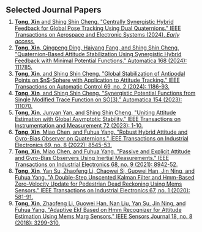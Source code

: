 <h1 id="publication"></h1>

<h2 style="margin: 80px 0px 10px;">Selected Journal Papers</h2>


<ol style="margin:0 0 5px;">
  <li><a href="https://ieeexplore.ieee.org/document/10645234"><autocolor><strong>Tong, Xin</strong> and Shing Shin Cheng. "Centrally Synergistic Hybrid Feedback for Global Pose Tracking Using Dual Quaternions." IEEE Transactions on Aerospace and Electronic Systems (2024). <em>Early access.</em></autocolor></a></li>
  <li><a href="https://doi.org/10.1016/j.automatica.2024.111785"><autocolor><strong>Tong, Xin</strong>, Qingpeng Ding, Haiyang Fang, and Shing Shin Cheng. "Quaternion-Based Attitude Stabilization Using Synergistic Hybrid Feedback with Minimal Potential Functions." Automatica 168 (2024): 111785.</autocolor></a></li>
  <li><a href="https://doi.org/10.1109/tac.2023.3281341"><autocolor><strong>Tong, Xin</strong>, and Shing Shin Cheng. "Global Stabilization of Antipodal Points on $n$-Sphere with Application to Attitude Tracking." IEEE Transactions on Automatic Control 69, no. 2 (2024): 1186-93.</autocolor></a></li>
  <li><a href="https://doi.org/10.1016/j.automatica.2023.111070"><autocolor><strong>Tong, Xin</strong>, and Shing Shin Cheng. "Synergistic Potential Functions from Single Modified Trace Function on SO(3)." Automatica 154 (2023): 111070.</autocolor></a></li>
  <li><a href="https://doi.org/10.1109/tim.2023.3250233"><autocolor><strong>Tong, Xin</strong>, Junyan Yan, and Shing Shin Cheng. "Uniting Attitude Estimation with Global Asymptotic Stability." IEEE Transactions on Instrumentation and Measurement 72 (2023): 1-10.</autocolor></a></li>
  <li><a href="https://doi.org/10.1109/tie.2021.3108713"><autocolor><strong>Tong, Xin</strong>, Miao Chen, and Fuhua Yang. "Robust Hybrid Attitude and Gyro-Bias Observer on Quaternions." IEEE Transactions on Industrial Electronics 69, no. 8 (2022): 8545-53.</autocolor></a></li>
  <li><a href="https://doi.org/10.1109/tie.2020.3018061"><autocolor><strong>Tong, Xin</strong>, Miao Chen, and Fuhua Yang. "Passive and Explicit Attitude and Gyro-Bias Observers Using Inertial Measurements." IEEE Transactions on Industrial Electronics 68, no. 9 (2021): 8942-52.</autocolor></a></li>
  <li><a href="https://doi.org/10.1109/tie.2019.2897550"><autocolor><strong>Tong, Xin</strong>, Yan Su, Zhaofeng Li, Chaowei Si, Guowei Han, Jin Ning, and Fuhua Yang. "A Double-Step Unscented Kalman Filter and Hmm-Based Zero-Velocity Update for Pedestrian Dead Reckoning Using Mems Sensors." IEEE Transactions on Industrial Electronics 67, no. 1 (2020): 581-91.</autocolor></a></li>
  <li><a href="https://doi.org/10.1109/jsen.2017.2787578"><autocolor><strong>Tong, Xin</strong>, Zhaofeng Li, Guowei Han, Nan Liu, Yan Su, Jin Ning, and Fuhua Yang. "Adaptive Ekf Based on Hmm Recognizer for Attitude Estimation Using Mems Marg Sensors." IEEE Sensors Journal 18, no. 8 (2018): 3299-310.</autocolor></a></li>
</ol>